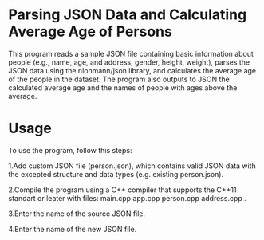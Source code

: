 # Parsing JSON Data and Calculating Average Age of Persons

This program reads a sample JSON file containing basic information about people (e.g., name, age, and address, gender, height, weight), parses the JSON data using the nlohmann/json library, and calculates the average age of the people in the dataset. The program also outputs to JSON the calculated average age and the names of people with ages above the average.

# Usage

To use the program, follow this steps:

1.Add custom JSON file (person.json), which contains valid JSON data with the excepted structure and data types (e.g. existing person.json).

2.Compile the program using a C++ compiler that supports the C++11 standart or leater with files: main.cpp app.cpp person.cpp address.cpp .

3.Enter the name of the source JSON file.

4.Enter the name of the new JSON file.
